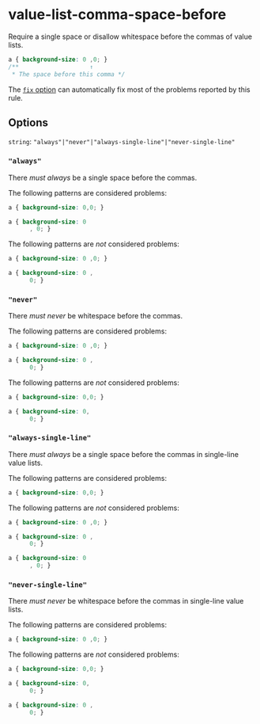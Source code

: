 # value-list-comma-space-before

Require a single space or disallow whitespace before the commas of value lists.

```css
a { background-size: 0 ,0; }
/**                    ↑
 * The space before this comma */
```

The [`fix` option](https://stylelint.io/user-guide/options#fix) can automatically fix most of the problems reported by this rule.

## Options

`string`: `"always"|"never"|"always-single-line"|"never-single-line"`

### `"always"`

There _must always_ be a single space before the commas.

The following patterns are considered problems:

```css
a { background-size: 0,0; }
```

```css
a { background-size: 0
      , 0; }
```

The following patterns are _not_ considered problems:

```css
a { background-size: 0 ,0; }
```

```css
a { background-size: 0 ,
      0; }
```

### `"never"`

There _must never_ be whitespace before the commas.

The following patterns are considered problems:

```css
a { background-size: 0 ,0; }
```

```css
a { background-size: 0 ,
      0; }
```

The following patterns are _not_ considered problems:

```css
a { background-size: 0,0; }
```

```css
a { background-size: 0,
      0; }
```

### `"always-single-line"`

There _must always_ be a single space before the commas in single-line value lists.

The following patterns are considered problems:

```css
a { background-size: 0,0; }
```

The following patterns are _not_ considered problems:

```css
a { background-size: 0 ,0; }
```

```css
a { background-size: 0 ,
      0; }
```

```css
a { background-size: 0
      , 0; }
```

### `"never-single-line"`

There _must never_ be whitespace before the commas in single-line value lists.

The following patterns are considered problems:

```css
a { background-size: 0 ,0; }
```

The following patterns are _not_ considered problems:

```css
a { background-size: 0,0; }
```

```css
a { background-size: 0,
      0; }
```

```css
a { background-size: 0 ,
      0; }
```
